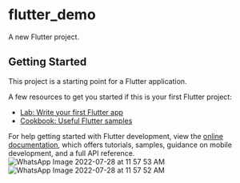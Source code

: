 # flutter_demo

A new Flutter project.

## Getting Started

This project is a starting point for a Flutter application.

A few resources to get you started if this is your first Flutter project:

- [Lab: Write your first Flutter app](https://docs.flutter.dev/get-started/codelab)
- [Cookbook: Useful Flutter samples](https://docs.flutter.dev/cookbook)

For help getting started with Flutter development, view the
[online documentation](https://docs.flutter.dev/), which offers tutorials,
samples, guidance on mobile development, and a full API reference.
![WhatsApp Image 2022-07-28 at 11 57 53 AM](https://user-images.githubusercontent.com/72141794/181436156-a6b9a4e5-3c0a-42a6-935a-74719ca576bd.jpeg)
![WhatsApp Image 2022-07-28 at 11 57 52 AM](https://user-images.githubusercontent.com/72141794/181436188-e1870285-4eed-4b0e-babf-0a429800a387.jpeg)

